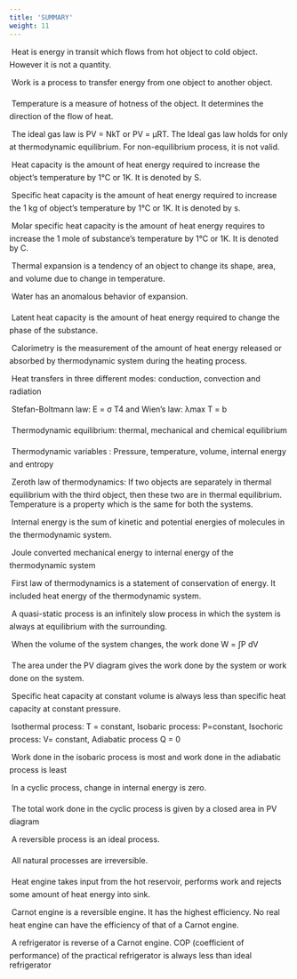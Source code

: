 ```yaml
---
title: 'SUMMARY'
weight: 11
---
```


 Heat is energy in transit which flows from hot object to cold object. However it is not a quantity.

 Work is a process to transfer energy from one object to another object.

 Temperature is a measure of hotness of the object. It determines the direction of the 
flow of heat. 

 The ideal gas law is PV = NkT or PV = μRT. The Ideal gas law holds for only at thermodynamic equilibrium. For non-equilibrium process, it is not valid.

 Heat capacity is the amount of heat energy required to increase the object’s 
temperature by 1°C or 1K. It is denoted by S.

 Specific heat capacity is the amount of heat energy required to increase the 1 kg of 
object’s temperature by 1°C or 1K. It is denoted by s.

 Molar specific heat capacity is the amount of heat energy requires to increase the 1 
mole of substance’s temperature by 1°C or 1K. It is denoted by C. 

 Thermal expansion is a tendency of an object to change its shape, area, and volume 
due to change in temperature.

 Water has an anomalous behavior of expansion.

 Latent heat capacity is the amount of heat energy required to change the phase of the substance.

 Calorimetry is the measurement of the amount of heat energy released or absorbed by thermodynamic system during the heating process. 

 Heat transfers in three different modes: conduction, convection and radiation

 Stefan-Boltmann law: E = σ T4
 and Wien’s law: λmax T = b

 Thermodynamic equilibrium: thermal, mechanical and chemical equilibrium

 Thermodynamic variables : Pressure, temperature, volume, internal energy and 
entropy

 Zeroth law of thermodynamics: If two objects are separately in thermal equilibrium with the third object, then these two are in thermal equilibrium. Temperature is a property which is the same for both the systems.

 Internal energy is the sum of kinetic and potential energies of molecules in the 
thermodynamic system.

 Joule converted mechanical energy to internal energy of the thermodynamic system

 First law of thermodynamics is a statement of conservation of energy. It included heat energy of the thermodynamic system. 

 A quasi-static process is an infinitely slow process in which the system is always at 
equilibrium with the surrounding.

 When the volume of the system changes, the work done W = ∫P dV

 The area under the PV diagram gives the work done by the system or work done on the system.

 Specific heat capacity at constant volume is always less than specific heat capacity at constant pressure.

 Isothermal process: T = constant, Isobaric process: P=constant, Isochoric process: 
V= constant, Adiabatic process Q = 0

 Work done in the isobaric process is most and work done in the adiabatic process 
is least

 In a cyclic process, change in internal energy is zero.

 The total work done in the cyclic process is given by a closed area in PV diagram

 A reversible process is an ideal process.

 All natural processes are irreversible.

 Heat engine takes input from the hot reservoir, performs work and rejects some amount of heat energy into sink.

 Carnot engine is a reversible engine. It has the highest efficiency. No real heat engine 
can have the efficiency of that of a Carnot engine.

 A refrigerator is reverse of a Carnot engine. COP (coefficient of performance) of the 
practical refrigerator is always less than ideal refrigerator


